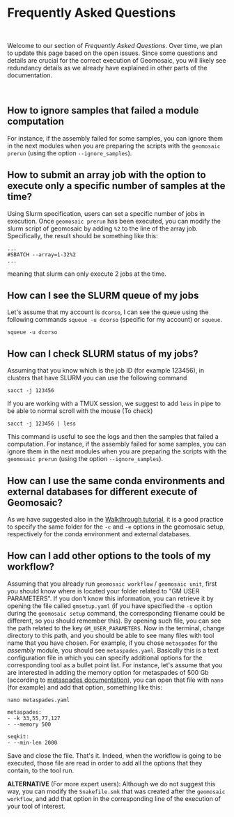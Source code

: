 # Frequently Asked Questions

<br>

Welcome to our section of _Frequently Asked Questions_. Over time, we plan to update this page based on the open issues. Since some questions and details are crucial for the correct execution of Geomosaic, you will likely see redundancy details as we already have explained in other parts of the documentation.

<br>

## How to ignore samples that failed a module computation
For instance, if the assembly failed for some samples, you can ignore them in the next modules when you are preparing the scripts with the `geomosaic prerun` (using the option `--ignore_samples`).


## How to submit an array job with the option to execute only a specific number of samples at the time?
Using Slurm specification, users can set a specific number of jobs in execution.
Once `geomosaic prerun` has been executed, you can modify the slurm script of geomosaic by adding `%2` to the line of the array job.
Specifically, the result should be something like this:
```
...
#SBATCH --array=1-32%2
...
```
meaning that slurm can only execute 2 jobs at the time. 


## How can I see the SLURM queue of my jobs
Let's assume that my account is `dcorso`, I can see the queue using the following commands `squeue -u dcorso` (specific for my account) or `squeue`.

```
squeue -u dcorso
```

## How can I check SLURM status of my jobs?
Assuming that you know which is the job ID (for example 123456), in clusters that have SLURM you can use the following command 
```
sacct -j 123456
```

If you are working with a TMUX session, we suggest to add `less` in pipe to be able to normal scroll with the mouse (To check)
```
sacct -j 123456 | less
```

This command is useful to see the logs and then the samples that failed a computation. For instance, if the assembly failed for some samples, you can ignore them in the next modules when you are preparing the scripts with the `geomosaic prerun` (using the option `--ignore_samples`).

## How can I use the same conda environments and external databases for different execute of Geomosaic?
As we have suggested also in the [Walkthrough tutorial](../walkthrough/tutorial.md#geomosaic-setup---command), it is a good practice to specify the same folder for the `-c` and `-e` options in the geomosaic setup, respectively for the conda environment and external databases.


## How can I add other options to the tools of my workflow?
Assuming that you already run `geomosaic workflow` / `geomosaic unit`, first you should know where is located your folder related to "GM USER PARAMETERS". If you don't know this information, you can retrieve it by opening the file called `gmsetup.yaml` (if you have specified the `-s` option during the `geomosaic setup` command, the corresponding filename could be different, so you should remember this). By opening such file, you can see the path related to the key `GM_USER_PARAMETERS`. Now in the terminal, change directory to this path, and you should be able to see many files with tool name that you have chosen. For example, if you chose `metaspades` for the _assembly_ module, you should see `metaspades.yaml`. Basically this is a text configuration file in which you can specify additional options for the corresponding tool as a bullet point list. 
For instance, let's assume that you are interested in adding the memory option for metaspades of 500 Gb (according to [metaspades documentation](http://ablab.github.io/spades/running.html#advanced-options)), you can open that file with `nano` (for example) and add that option, something like this:

`nano metaspades.yaml`

```
metaspades:
- -k 33,55,77,127
- --memory 500

seqkit:
- --min-len 2000
``` 

Save and close the file. That's it. Indeed, when the workflow is going to be executed, those file are read in order to add all the options that they contain, to the tool run.

__ALTERNATIVE__ (For more expert users): Although we do not suggest this way, you can modify the `Snakefile.smk` that was created after the `geomosaic workflow`, and add that option in the corresponding line of the execution of your tool of interest.


